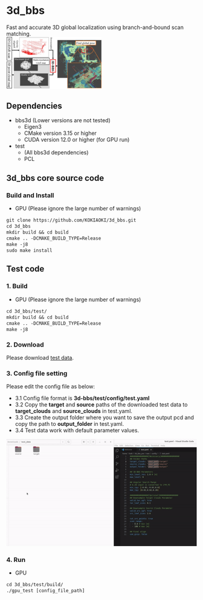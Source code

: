 # 3d_bbs
Fast and accurate 3D global localization using branch-and-bound scan matching.  
<img alt="overview" src="figs/overview.jpg" width="50%">

## Dependencies
- bbs3d (Lower versions are not tested)
  - Eigen3
  - CMake version 3.15 or higher
  - CUDA version 12.0 or higher (for GPU run)
- test
  - (All bbs3d dependencies)
  - PCL

## 3d_bbs core source code
### Build and Install
- GPU (Please ignore the large number of warnings)
```
git clone https://github.com/KOKIAOKI/3d_bbs.git
cd 3d_bbs
mkdir build && cd build
cmake .. -DCMAKE_BUILD_TYPE=Release
make -j8
sudo make install
```

## Test code
### 1. Build
- GPU (Please ignore the large number of warnings)
```
cd 3d_bbs/test/
mkdir build && cd build
cmake .. -DCMAKE_BUILD_TYPE=Release
make -j8
```

### 2. Download
Please download [test data](https://drive.google.com/file/d/1JfdQjQ3-4qOmHtvYq8UafBCmbz45-F4Z/view?usp=drive_link).

### 3. Config file setting
Please edit the config file as below:
- 3.1 Config file format is **3d-bbs/test/config/test.yaml**
- 3.2 Copy the **target** and **source** paths of the downloaded test data to **target_clouds** and **source_clouds** in test.yaml.
- 3.3 Create the output folder where you want to save the output pcd and copy the path to **output_folder** in test.yaml.
- 3.4 Test data work with default parameter values.

![Alt text](figs/config_setting.gif)

### 4. Run
- GPU
```
cd 3d_bbs/test/build/
./gpu_test [config_file_path]
```

